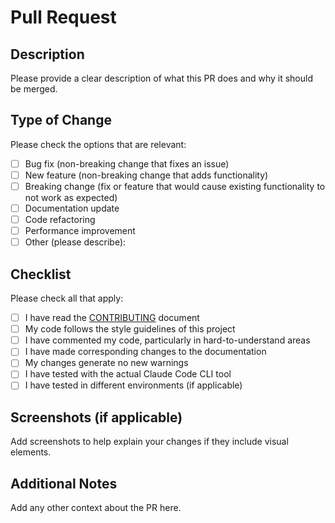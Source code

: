 
# Pull Request

## Description

Please provide a clear description of what this PR does and why it should be merged.

## Type of Change

Please check the options that are relevant:

- [ ] Bug fix (non-breaking change that fixes an issue)
- [ ] New feature (non-breaking change that adds functionality)
- [ ] Breaking change (fix or feature that would cause existing functionality to not work as expected)
- [ ] Documentation update
- [ ] Code refactoring
- [ ] Performance improvement
- [ ] Other (please describe):

## Checklist

Please check all that apply:

- [ ] I have read the [CONTRIBUTING](../CONTRIBUTING.md) document
- [ ] My code follows the style guidelines of this project
- [ ] I have commented my code, particularly in hard-to-understand areas
- [ ] I have made corresponding changes to the documentation
- [ ] My changes generate no new warnings
- [ ] I have tested with the actual Claude Code CLI tool
- [ ] I have tested in different environments (if applicable)

## Screenshots (if applicable)

Add screenshots to help explain your changes if they include visual elements.

## Additional Notes

Add any other context about the PR here.

